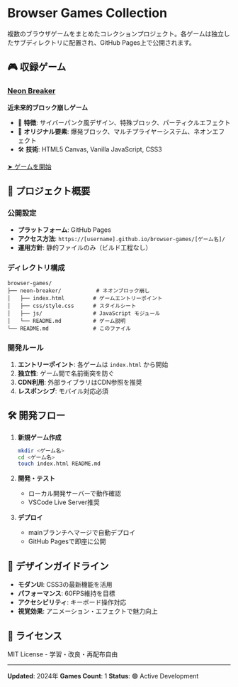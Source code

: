 # Browser Games Collection

複数のブラウザゲームをまとめたコレクションプロジェクト。各ゲームは独立したサブディレクトリに配置され、GitHub Pages上で公開されます。

## 🎮 収録ゲーム

### [Neon Breaker](./neon-breaker/)
**近未来的ブロック崩しゲーム**

- 🚀 **特徴**: サイバーパンク風デザイン、特殊ブロック、パーティクルエフェクト
- 🎯 **オリジナル要素**: 爆発ブロック、マルチプライヤーシステム、ネオンエフェクト
- 🛠️ **技術**: HTML5 Canvas, Vanilla JavaScript, CSS3

[➤ ゲームを開始](./neon-breaker/)

## 🚀 プロジェクト概要

### 公開設定
- **プラットフォーム**: GitHub Pages
- **アクセス方法**: `https://[username].github.io/browser-games/[ゲーム名]/`
- **運用方針**: 静的ファイルのみ（ビルド工程なし）

### ディレクトリ構成
```
browser-games/
├── neon-breaker/           # ネオンブロック崩し
│   ├── index.html         # ゲームエントリーポイント
│   ├── css/style.css      # スタイルシート
│   ├── js/                # JavaScript モジュール
│   └── README.md          # ゲーム説明
└── README.md              # このファイル
```

### 開発ルール
1. **エントリーポイント**: 各ゲームは `index.html` から開始
2. **独立性**: ゲーム間で名前衝突を防ぐ
3. **CDN利用**: 外部ライブラリはCDN参照を推奨
4. **レスポンシブ**: モバイル対応必須

## 🛠️ 開発フロー

1. **新規ゲーム作成**
   ```bash
   mkdir <ゲーム名>
   cd <ゲーム名>
   touch index.html README.md
   ```

2. **開発・テスト**
   - ローカル開発サーバーで動作確認
   - VSCode Live Server推奨

3. **デプロイ**
   - mainブランチへマージで自動デプロイ
   - GitHub Pagesで即座に公開

## 🎨 デザインガイドライン

- **モダンUI**: CSS3の最新機能を活用
- **パフォーマンス**: 60FPS維持を目標
- **アクセシビリティ**: キーボード操作対応
- **視覚効果**: アニメーション・エフェクトで魅力向上

## 📝 ライセンス

MIT License - 学習・改良・再配布自由

---

**Updated**: 2024年
**Games Count**: 1
**Status**: 🟢 Active Development
